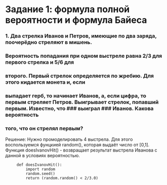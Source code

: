 #  Задание 1: формула полной вероятности и формула Байеса

###    1. Два стрелка Иванов и Петров, имеющие по два заряда, поочерёдно стреляют в мишень.
###    Вероятность попадания при одном выстреле равна 2/3 для первого стрелка и 5/6 для
###    второго. Первый стрелок определяется по жребию. Для этого кидается монета и, если
###    выпадает герб, то начинает Иванов, а, если цифра, то первым стреляет Петров. Выигрывает стрелок, попавший первым. Известно, что   ###    выиграл ###  Иванов. Какова вероятность
###    того, что он стрелял первым?

Решение: Нужно промоделировать 4 выстрела. Для этого воспользуемся фунцкией random(), которая выдаёт число от [0,1]. 
         Функция doesIvanovHit() - возвращает результат выстрела Иванова с данной в условиях вероятностью.
        
         def doesIvanovHit():
             import random
             random.seed()
             return (random.random() < 2/3.0)

         
